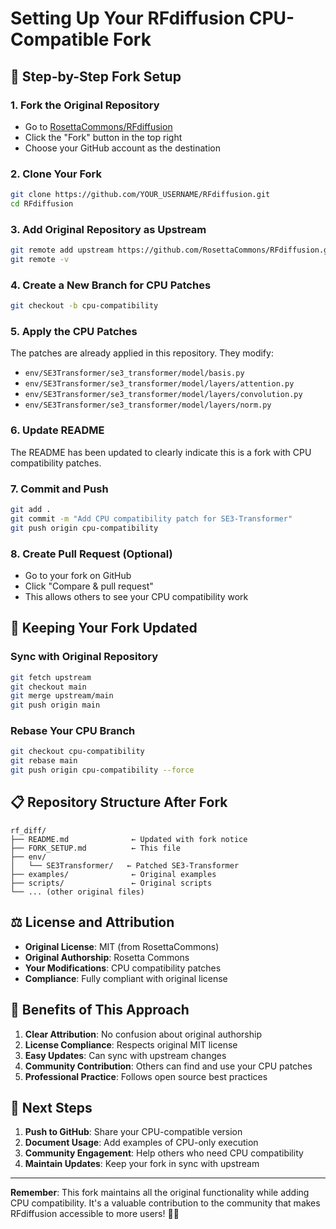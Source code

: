 # Setting Up Your RFdiffusion CPU-Compatible Fork

## 🚀 **Step-by-Step Fork Setup**

### 1. **Fork the Original Repository**
- Go to [RosettaCommons/RFdiffusion](https://github.com/RosettaCommons/RFdiffusion)
- Click the "Fork" button in the top right
- Choose your GitHub account as the destination

### 2. **Clone Your Fork**
```bash
git clone https://github.com/YOUR_USERNAME/RFdiffusion.git
cd RFdiffusion
```

### 3. **Add Original Repository as Upstream**
```bash
git remote add upstream https://github.com/RosettaCommons/RFdiffusion.git
git remote -v
```

### 4. **Create a New Branch for CPU Patches**
```bash
git checkout -b cpu-compatibility
```

### 5. **Apply the CPU Patches**
The patches are already applied in this repository. They modify:
- `env/SE3Transformer/se3_transformer/model/basis.py`
- `env/SE3Transformer/se3_transformer/model/layers/attention.py`
- `env/SE3Transformer/se3_transformer/model/layers/convolution.py`
- `env/SE3Transformer/se3_transformer/model/layers/norm.py`

### 6. **Update README**
The README has been updated to clearly indicate this is a fork with CPU compatibility patches.

### 7. **Commit and Push**
```bash
git add .
git commit -m "Add CPU compatibility patch for SE3-Transformer"
git push origin cpu-compatibility
```

### 8. **Create Pull Request (Optional)**
- Go to your fork on GitHub
- Click "Compare & pull request"
- This allows others to see your CPU compatibility work

## 🔄 **Keeping Your Fork Updated**

### **Sync with Original Repository**
```bash
git fetch upstream
git checkout main
git merge upstream/main
git push origin main
```

### **Rebase Your CPU Branch**
```bash
git checkout cpu-compatibility
git rebase main
git push origin cpu-compatibility --force
```

## 📋 **Repository Structure After Fork**

```
rf_diff/
├── README.md              ← Updated with fork notice
├── FORK_SETUP.md          ← This file
├── env/
│   └── SE3Transformer/   ← Patched SE3-Transformer
├── examples/              ← Original examples
├── scripts/               ← Original scripts
└── ... (other original files)
```

## ⚖️ **License and Attribution**

- **Original License**: MIT (from RosettaCommons)
- **Original Authorship**: Rosetta Commons
- **Your Modifications**: CPU compatibility patches
- **Compliance**: Fully compliant with original license

## 🌟 **Benefits of This Approach**

1. **Clear Attribution**: No confusion about original authorship
2. **License Compliance**: Respects original MIT license
3. **Easy Updates**: Can sync with upstream changes
4. **Community Contribution**: Others can find and use your CPU patches
5. **Professional Practice**: Follows open source best practices

## 🎯 **Next Steps**

1. **Push to GitHub**: Share your CPU-compatible version
2. **Document Usage**: Add examples of CPU-only execution
3. **Community Engagement**: Help others who need CPU compatibility
4. **Maintain Updates**: Keep your fork in sync with upstream

---

**Remember**: This fork maintains all the original functionality while adding CPU compatibility. It's a valuable contribution to the community that makes RFdiffusion accessible to more users! 🧬✨
